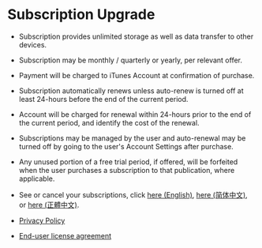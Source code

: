 # Subscription Upgrade


- Subscription provides unlimited storage as well as data transfer to other devices.

- Subscription may be monthly / quarterly or yearly, per relevant offer.

- Payment will be charged to iTunes Account at confirmation of purchase.

- Subscription automatically renews unless auto-renew is turned off at least 24-hours before the end of the current period.

- Account will be charged for renewal within 24-hours prior to the end of the current period, and identify the cost of the renewal.

- Subscriptions may be managed by the user and auto-renewal may be turned off by going to the user's Account Settings after purchase.

- Any unused portion of a free trial period, if offered, will be forfeited when the user purchases a subscription to that publication, where applicable.

- See or cancel your subscriptions, click [here (English)](https://support.apple.com/en-us/HT202039), [here (简体中文)](https://support.apple.com/zh-cn/HT202039), or [here (正體中文)](https://support.apple.com/zh-tw/HT202039).

- [Privacy Policy](./onesecure-privacy.html)

- [End-user license agreement](./EULA.html)

